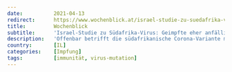 ```yaml
---
date:          2021-04-13
redirect:      https://www.wochenblick.at/israel-studie-zu-suedafrika-virus-geimpfte-eher-anfaellig-als-ungeimpfte/
title:         Wochenblick
subtitle:      'Israel-Studie zu Südafrika-Virus: Geimpfte eher anfällig als Ungeimpfte'
description:   'Offenbar betrifft die südafrikanische Corona-Variante mehr Menschen, die eine Pfizer-Impfung erhielten, als nicht-geimpfte Personen.'
country:       [IL]
categories:    [Impfung]
tags:          [immunität, virus-mutation]
---
```


